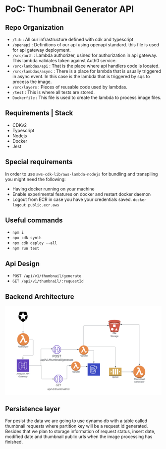 # PoC: Thumbnail Generator API

## Repo Organization

- `/lib` : All our infrastructure defined with cdk and typescript
- `/openapi` : Definitions of our api using openapi standard. this file is used for api gateway deployment.
- `/src/auth` : Lambda authorizer, usined for authorization in api gateway. This lambda validates token against Auth0 service.
- `/src/lambdas/api` : That is the place where api handlers code is located.
- `/src/lambdas/async` : There is a place for lambda that is usually triggered in async event. In this case is the lambda that is triggered by sqs to process the image.
- `/src/layers` : Pieces of reusable code used by lambdas.
- `/test` : This is where all tests are stored.
- `Dockerfile` : This file is used to create the lambda to process image files.

## Requirements | Stack

- CDKv2
- Typescript
- Nodejs
- Docker
- Jest

## Special requirements

In order to use `aws-cdk-lib/aws-lambda-nodejs` for bundling and transpiling you might need the following:

- Having docker running on your machine
- Enable experimental features on docker and restart docker daemon
- Logout from ECR in case you have your credentials saved. `docker logout public.ecr.aws`

## Useful commands

- `npm i`
- `npx cdk synth`
- `npx cdk deploy --all`
- `npm run test`

## Api Design

- `POST /api/v1/thumbnail/generate`
- `GET /api/v1/thumbnail/:requestId`

## Backend Architecture

![alt text](docs/Thumbnail-gen.png)

## Persistence layer

For pesist the data we are going to use dynamo db with a table called thumbnail requests where partition key will be a request id generated. Besides that we plan to storage information of request status, insert date, modified date and thumbnail public urls when the image processing has finished.
